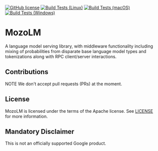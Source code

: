 [![GitHub license](https://img.shields.io/badge/license-Apache2-blue.svg)](https://github.com/google-research/mozolm/blob/main/LICENSE)
[![Build Tests (Linux)](https://github.com/google-research/mozolm/workflows/linux/badge.svg)](https://github.com/google-research/mozolm/actions?query=workflow%3A%22linux%22)
[![Build Tests (macOS)](https://github.com/google-research/mozolm/workflows/macos/badge.svg)](https://github.com/google-research/mozolm/actions?query=workflow%3A%22macos%22)
[![Build Tests (Windows)](https://github.com/google-research/mozolm/workflows/windows/badge.svg)](https://github.com/google-research/mozolm/actions?query=workflow%3A%22windows%22)

# MozoLM

A language model serving library, with middleware functionality including mixing
of probabilities from disparate base language model types and tokenizations
along with RPC client/server interactions.

## Contributions

NOTE We don't accept pull requests (PRs) at the moment.

## License

MozoLM is licensed under the terms of the Apache license. See [LICENSE](LICENSE)
for more information.

## Mandatory Disclaimer

This is not an officially supported Google product.
